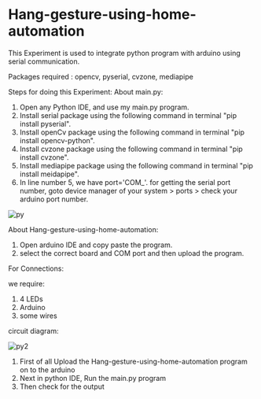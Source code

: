 # Hang-gesture-using-home-automation

This Experiment is used to integrate python program with arduino using serial communication.

Packages required : opencv, pyserial, cvzone, mediapipe

Steps for doing this Experiment:
About main.py:
1. Open any Python IDE, and use my main.py program.
2. Install serial package using the following command in terminal "pip install pyserial".
3. Install openCv package using the following command in terminal "pip install opencv-python".
4. Install cvzone package using the following command in terminal "pip install cvzone".
5. Install mediapipe package using the following command in terminal "pip install meidapipe".
6. In line number 5, we have port='COM_'. for getting the serial port number, goto device manager of your system > ports > check your arduino port number.


![py](https://user-images.githubusercontent.com/101927825/173759396-3acc4995-b5dc-4b1f-94b7-b10b96be5f73.png)


About Hang-gesture-using-home-automation:
1. Open arduino IDE and copy paste the program.
2. select the correct board and COM port and then upload the program.


For Connections:

we require:
1. 4 LEDs
2. Arduino
3. some wires

circuit diagram:

![py2](https://user-images.githubusercontent.com/101927825/173783092-0775f784-3454-472d-963e-4fb7337b9005.png)



1. First of all Upload the Hang-gesture-using-home-automation program on to the arduino
2. Next in python IDE, Run the main.py program
3. Then check for the output


